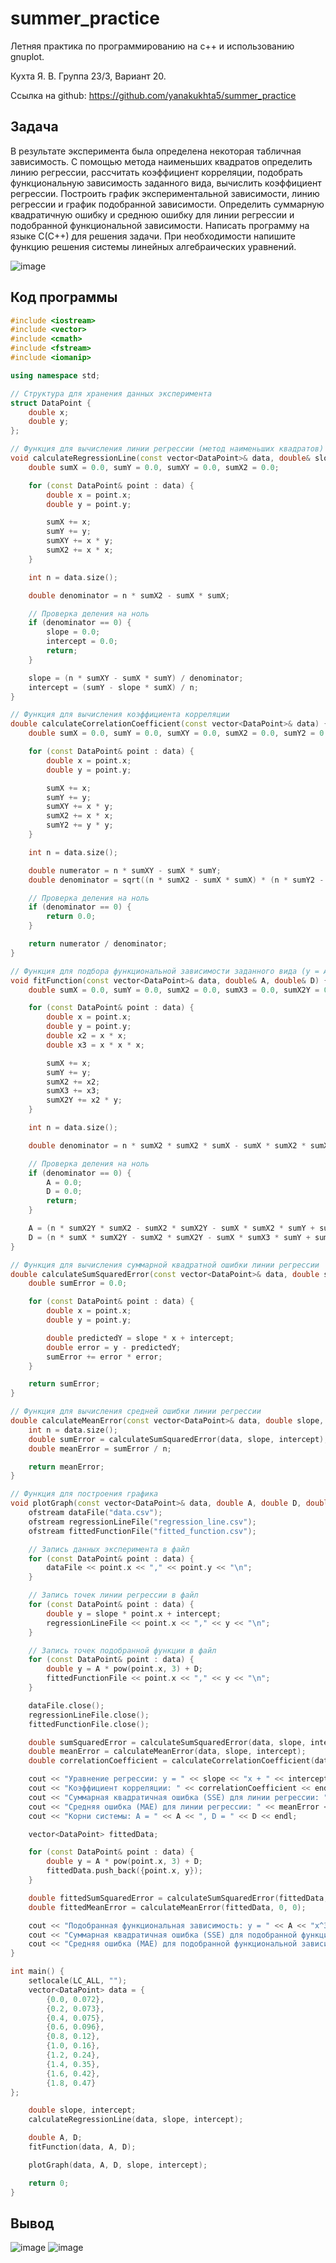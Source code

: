 # summer_practice
Летняя практика по программированию на c++ и использованию gnuplot.

Кухта Я. В. Группа 23/3, Вариант 20.

Ссылка на github: https://github.com/yanakukhta5/summer_practice

## Задача
В результате эксперимента была определена некоторая табличная зависимость. С помощью метода наименьших квадратов определить линию регрессии, рассчитать коэффициент корреляции, подобрать функциональную зависимость заданного вида, вычислить коэффициент регрессии. Построить график экспериментальной зависимости, линию регрессии и график подобранной зависимости. Определить суммарную квадратичную ошибку и среднюю ошибку для линии регрессии и подобранной функциональной зависимости. Написать программу на языке С(С++) для решения задачи. При необходимости напишите функцию решения системы линейных алгебраических уравнений.

![image](https://github.com/yanakukhta5/summer_practice/assets/113707769/114f3156-eac3-4c15-82af-82628ca3aede)

## Код программы

```c++
#include <iostream>
#include <vector>
#include <cmath>
#include <fstream>
#include <iomanip>

using namespace std;

// Структура для хранения данных эксперимента
struct DataPoint {
    double x;
    double y;
};

// Функция для вычисления линии регрессии (метод наименьших квадратов)
void calculateRegressionLine(const vector<DataPoint>& data, double& slope, double& intercept) {
    double sumX = 0.0, sumY = 0.0, sumXY = 0.0, sumX2 = 0.0;

    for (const DataPoint& point : data) {
        double x = point.x;
        double y = point.y;

        sumX += x;
        sumY += y;
        sumXY += x * y;
        sumX2 += x * x;
    }

    int n = data.size();

    double denominator = n * sumX2 - sumX * sumX;

    // Проверка деления на ноль
    if (denominator == 0) {
        slope = 0.0;
        intercept = 0.0;
        return;
    }

    slope = (n * sumXY - sumX * sumY) / denominator;
    intercept = (sumY - slope * sumX) / n;
}

// Функция для вычисления коэффициента корреляции
double calculateCorrelationCoefficient(const vector<DataPoint>& data) {
    double sumX = 0.0, sumY = 0.0, sumXY = 0.0, sumX2 = 0.0, sumY2 = 0.0;

    for (const DataPoint& point : data) {
        double x = point.x;
        double y = point.y;

        sumX += x;
        sumY += y;
        sumXY += x * y;
        sumX2 += x * x;
        sumY2 += y * y;
    }

    int n = data.size();

    double numerator = n * sumXY - sumX * sumY;
    double denominator = sqrt((n * sumX2 - sumX * sumX) * (n * sumY2 - sumY * sumY));

    // Проверка деления на ноль
    if (denominator == 0) {
        return 0.0;
    }

    return numerator / denominator;
}

// Функция для подбора функциональной зависимости заданного вида (y = Ax^3 + D)
void fitFunction(const vector<DataPoint>& data, double& A, double& D) {
    double sumX = 0.0, sumY = 0.0, sumX2 = 0.0, sumX3 = 0.0, sumX2Y = 0.0;

    for (const DataPoint& point : data) {
        double x = point.x;
        double y = point.y;
        double x2 = x * x;
        double x3 = x * x * x;

        sumX += x;
        sumY += y;
        sumX2 += x2;
        sumX3 += x3;
        sumX2Y += x2 * y;
    }

    int n = data.size();

    double denominator = n * sumX2 * sumX2 * sumX - sumX * sumX2 * sumX2 - n * sumX * sumX * sumX3 + sumX * sumX * sumX2 * sumX;

    // Проверка деления на ноль
    if (denominator == 0) {
        A = 0.0;
        D = 0.0;
        return;
    }

    A = (n * sumX2Y * sumX2 - sumX2 * sumX2Y - sumX * sumX2 * sumY + sumX * sumX3 * sumY) / denominator;
    D = (n * sumX * sumX2Y - sumX2 * sumX2Y - sumX * sumX3 * sumY + sumX * sumX2 * sumY) / denominator;
}

// Функция для вычисления суммарной квадратной ошибки линии регрессии
double calculateSumSquaredError(const vector<DataPoint>& data, double slope, double intercept) {
    double sumError = 0.0;

    for (const DataPoint& point : data) {
        double x = point.x;
        double y = point.y;

        double predictedY = slope * x + intercept;
        double error = y - predictedY;
        sumError += error * error;
    }

    return sumError;
}

// Функция для вычисления средней ошибки линии регрессии
double calculateMeanError(const vector<DataPoint>& data, double slope, double intercept) {
    int n = data.size();
    double sumError = calculateSumSquaredError(data, slope, intercept);
    double meanError = sumError / n;

    return meanError;
}

// Функция для построения графика
void plotGraph(const vector<DataPoint>& data, double A, double D, double slope, double intercept) {
    ofstream dataFile("data.csv");
    ofstream regressionLineFile("regression_line.csv");
    ofstream fittedFunctionFile("fitted_function.csv");

    // Запись данных эксперимента в файл
    for (const DataPoint& point : data) {
        dataFile << point.x << "," << point.y << "\n";
    }

    // Запись точек линии регрессии в файл
    for (const DataPoint& point : data) {
        double y = slope * point.x + intercept;
        regressionLineFile << point.x << "," << y << "\n";
    }

    // Запись точек подобранной функции в файл
    for (const DataPoint& point : data) {
        double y = A * pow(point.x, 3) + D;
        fittedFunctionFile << point.x << "," << y << "\n";
    }

    dataFile.close();
    regressionLineFile.close();
    fittedFunctionFile.close();

    double sumSquaredError = calculateSumSquaredError(data, slope, intercept);
    double meanError = calculateMeanError(data, slope, intercept);
    double correlationCoefficient = calculateCorrelationCoefficient(data);

    cout << "Уравнение регрессии: y = " << slope << "x + " << intercept << endl;
    cout << "Коэффициент корреляции: " << correlationCoefficient << endl;
    cout << "Суммарная квадратичная ошибка (SSE) для линии регрессии: " << sumSquaredError << endl;
    cout << "Средняя ошибка (MAE) для линии регрессии: " << meanError << endl;
    cout << "Корни системы: A = " << A << ", D = " << D << endl;

    vector<DataPoint> fittedData;

    for (const DataPoint& point : data) {
        double y = A * pow(point.x, 3) + D;
        fittedData.push_back({point.x, y});
    }

    double fittedSumSquaredError = calculateSumSquaredError(fittedData, 0, 0);
    double fittedMeanError = calculateMeanError(fittedData, 0, 0);

    cout << "Подобранная функциональная зависимость: y = " << A << "x^3 + " << D << endl;
    cout << "Суммарная квадратичная ошибка (SSE) для подобранной функциональной зависимости: " << fittedSumSquaredError << endl;
    cout << "Средняя ошибка (MAE) для подобранной функциональной зависимости: " << fittedMeanError << endl;
}

int main() {
    setlocale(LC_ALL, "");
    vector<DataPoint> data = {
        {0.0, 0.072},
        {0.2, 0.073},
        {0.4, 0.075},
        {0.6, 0.096},
        {0.8, 0.12},
        {1.0, 0.16},
        {1.2, 0.24},
        {1.4, 0.35},
        {1.6, 0.42},
        {1.8, 0.47}
};

    double slope, intercept;
    calculateRegressionLine(data, slope, intercept);

    double A, D;
    fitFunction(data, A, D);

    plotGraph(data, A, D, slope, intercept);

    return 0;
}

```

## Вывод 
![image](https://github.com/yanakukhta5/summer_practice/assets/113707769/0f5bc2f9-1abf-4a0f-afac-5a1c0153147d)
![image](https://github.com/yanakukhta5/summer_practice/assets/113707769/d9890873-425c-4fe6-8c5c-9dd31f1e3648)

